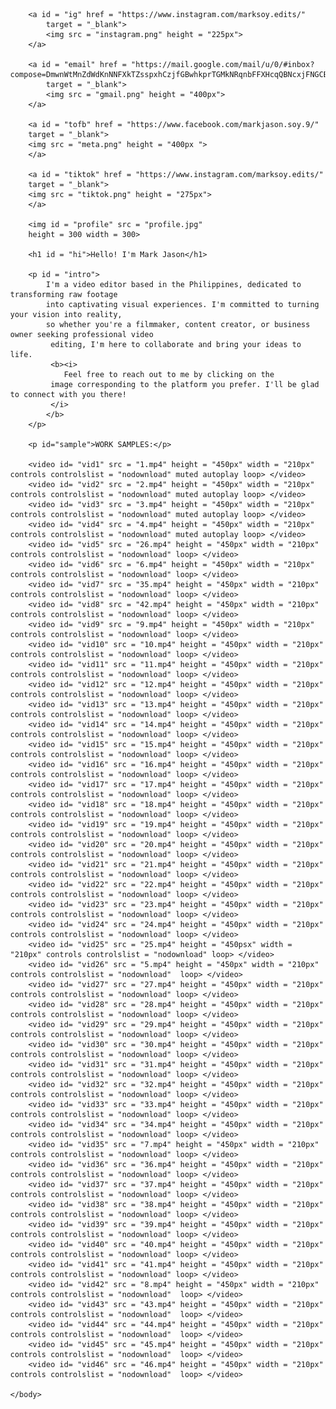 <!DOCTYPE html>
<html>
    <head>
        <meta name="viewport" content="width=device-width, initial-scale=1.0">
        <title>
            marksoy.edits
        </title>
        <style>
            #profile {
                position: absolute;
                top: 10%;
                left: 50%;
                border-radius: 50%;
                box-shadow: 7% 10% 15% gray;
            }
            #hi{
                position: absolute;
                top: 10%;
                right: 185%;
                font-size: 70%;
            }
            #intro{
                position: absolute;
                top:120%;
                right: 50%;
                left: 395%;
                font-size: 27%;
                text-align: justify;
            }
            #sample{
                position: absolute;
                top: 500%;
                right: 50%;
                left: 50%;
                font-size: 30%;
            }
            #vid1{
                position: absolute;
                top:550%;
                left: 50%;
            }
            #vid2{
                position: absolute;
                top:550%;
                left: 370%;
            }
            #vid3{
                position: absolute;
                top:550%;
                left: 700%;
            }
            #vid4{
                position: absolute;
                top:550%;
                left: 1000%;
            }
            #vid5{
                position: absolute;
                top:1000%;
                left: 50%;
            }
            #vid6{
                position: absolute;
                top:1000%;
                left: 370%;
            }
            #vid7{
                position: absolute;
                top:1000%;
                left: 700%;
            }
            #vid8{
                position: absolute;
                top:1000%;
                left: 1000%;
            }
            #vid9{
                position: absolute;
                top:1450%;
                left: 50%;
            }
            #vid10{
                position: absolute;
                top:1450%;
                left: 370%;
            }
            #vid11{
                position: absolute;
                top:1450%;
                left: 700%;
            }
            #vid12{
                position: absolute;
                top:1450%;
                left: 1000%;
            }
            #vid13{
                position: absolute;
                top:1900%;
                left: 50%;
            }
            #vid14{
                position: absolute;
                top:1900%;
                left: 370%;
            }
            #vid15{
                position: absolute;
                top:1900%;
                left: 700%;
            }
            #vid16{
                position: absolute;
                top:1900%;
                left: 1000%;
            }
            #vid17{
                position: absolute;
                top:2350%;
                left: 50%;
            }
            #vid18{
                position: absolute;
                top:2350%;
                left: 370%;
            }
            #vid19{
                position: absolute;
                top:2350%;
                left: 700%;
            }
            #vid20{
                position: absolute;
                top:2350%;
                left: 1000%;
            }
            #vid21{
                position: absolute;
                top:2800%;
                left: 50%;
            }
            #vid22{
                position: absolute;
                top:2800%;
                left: 370%;
            }
            #vid23{
                position: absolute;
                top:2800%;
                left: 700%;
            }
            #vid24{
                position: absolute;
                top:2800%;
                left: 1000%;
            }
            #vid25{
                position: absolute;
                top:3250%;
                left: 50%;
            }
            #vid26{
                position: absolute;
                top:3250%;
                left: 370%;
            }
            #vid27{
                position: absolute;
                top:3250%;
                left: 700%;
            }
            #vid28{
                position: absolute;
                top:3250%;
                left: 1000%;
            }
            #vid29{
                position: absolute;
                top:3700%;
                left: 50%;
            }
            #vid30{
                position: absolute;
                top:3700%;
                left: 370%;
            }
            #vid31{
                position: absolute;
                top:3700%;
                left: 700%;
            }
            #vid32{
                position: absolute;
                top:3700%;
                left: 1000%;
            }
            #vid33{
                position: absolute;
                top:4150%;
                left: 50%;
            }
            #vid34{
                position: absolute;
                top:4150%;
                left: 370%;
            }
            #vid35{
                position: absolute;
                top:4150%;
                left: 700%;
            }
            #vid36{
                position: absolute;
                top:4150%;
                left: 1000%;
            }
            #vid37{
                position: absolute;
                top:4600%;
                left: 50%;
            }
            #vid38{
                position: absolute;
                top:4600%;
                left: 370%;
            }
            #vid39{
                position: absolute;
                top:4600%;
                left: 700%;
            }
            #vid40{
                position: absolute;
                top:4600%;
                left: 1000%;
            }
            #vid41{
                position: absolute;
                top: 5050%;
                left: 50%;
            }
            #vid42{
                position: absolute;
                top:5050%;
                left: 370%;
            }
            #vid43{
                position: absolute;
                top:5050%;
                left: 700%;
            }
            #vid44{
                position: absolute;
                top:5050%;
                left: 1000%;
            }
            #vid45{
                position: absolute;
                top:5500%;
                left: 50%;
            }
            #vid46{
                position: absolute;
                top:5500%;
                left: 370%;
            }
            body{
                margin: 0%;
            }       
            #ig{
                position: absolute;
                top: 360%;
                left: 600%;
                cursor: pointer;
            }
            #tiktok{
                position: absolute;
                top: 335%;
                left: 785%;
            }
            #tofb{
                position: absolute;
                top: 270%;
                left: 350%;
            }
            #email{
                position: absolute;
                top: 270%;
                left: 950%;
            }
            #contact{
                position: absolute;
                top: 500%;
                left: 325%;
            }
        </style>
    </head>
    <body> 

        <a id = "ig" href = "https://www.instagram.com/marksoy.edits/"
            target = "_blank">
            <img src = "instagram.png" height = "225px">
        </a>

        <a id = "email" href = "https://mail.google.com/mail/u/0/#inbox?compose=DmwnWtMnZdWdKnNNFXkTZsspxhCzjfGBwhkprTGMkNRqnbFFXHcqQBNcxjFNGCBFFFzQmGRwzvwQ"
            target = "_blank">
            <img src = "gmail.png" height = "400px">
        </a>

        <a id = "tofb" href = "https://www.facebook.com/markjason.soy.9/"
        target = "_blank">
        <img src = "meta.png" height = "400px ">
        </a>

        <a id = "tiktok" href = "https://www.instagram.com/marksoy.edits/"
        target = "_blank">
        <img src = "tiktok.png" height = "275px">
        </a>

        <img id = "profile" src = "profile.jpg"
        height = 300 width = 300>

        <h1 id = "hi">Hello! I'm Mark Jason</h1>

        <p id = "intro">
            I'm a video editor based in the Philippines, dedicated to transforming raw footage 
            into captivating visual experiences. I'm committed to turning your vision into reality, 
            so whether you're a filmmaker, content creator, or business owner seeking professional video
             editing, I'm here to collaborate and bring your ideas to life.
             <b><i>
                Feel free to reach out to me by clicking on the
             image corresponding to the platform you prefer. I'll be glad to connect with you there!
             </i>
            </b>
        </p>

        <p id="sample">WORK SAMPLES:</p>

        <video id= "vid1" src = "1.mp4" height = "450px" width = "210px" controls controlslist = "nodownload" muted autoplay loop> </video>
        <video id= "vid2" src = "2.mp4" height = "450px" width = "210px" controls controlslist = "nodownload" muted autoplay loop> </video>
        <video id= "vid3" src = "3.mp4" height = "450px" width = "210px" controls controlslist = "nodownload" muted autoplay loop> </video>
        <video id= "vid4" src = "4.mp4" height = "450px" width = "210px" controls controlslist = "nodownload" muted autoplay loop> </video>
        <video id= "vid5" src = "26.mp4" height = "450px" width = "210px" controls controlslist = "nodownload" loop> </video>
        <video id= "vid6" src = "6.mp4" height = "450px" width = "210px" controls controlslist = "nodownload" loop> </video>
        <video id= "vid7" src = "35.mp4" height = "450px" width = "210px" controls controlslist = "nodownload" loop> </video>
        <video id= "vid8" src = "42.mp4" height = "450px" width = "210px" controls controlslist = "nodownload" loop> </video>
        <video id= "vid9" src = "9.mp4" height = "450px" width = "210px" controls controlslist = "nodownload" loop> </video>
        <video id= "vid10" src = "10.mp4" height = "450px" width = "210px" controls controlslist = "nodownload" loop> </video>
        <video id= "vid11" src = "11.mp4" height = "450px" width = "210px" controls controlslist = "nodownload" loop> </video>
        <video id= "vid12" src = "12.mp4" height = "450px" width = "210px" controls controlslist = "nodownload" loop> </video>
        <video id= "vid13" src = "13.mp4" height = "450px" width = "210px" controls controlslist = "nodownload" loop> </video>
        <video id= "vid14" src = "14.mp4" height = "450px" width = "210px" controls controlslist = "nodownload" loop> </video>
        <video id= "vid15" src = "15.mp4" height = "450px" width = "210px" controls controlslist = "nodownload" loop> </video>
        <video id= "vid16" src = "16.mp4" height = "450px" width = "210px" controls controlslist = "nodownload" loop> </video>
        <video id= "vid17" src = "17.mp4" height = "450px" width = "210px" controls controlslist = "nodownload" loop> </video>
        <video id= "vid18" src = "18.mp4" height = "450px" width = "210px" controls controlslist = "nodownload" loop> </video>
        <video id= "vid19" src = "19.mp4" height = "450px" width = "210px" controls controlslist = "nodownload" loop> </video>
        <video id= "vid20" src = "20.mp4" height = "450px" width = "210px" controls controlslist = "nodownload" loop> </video>
        <video id= "vid21" src = "21.mp4" height = "450px" width = "210px" controls controlslist = "nodownload" loop> </video>
        <video id= "vid22" src = "22.mp4" height = "450px" width = "210px" controls controlslist = "nodownload" loop> </video>
        <video id= "vid23" src = "23.mp4" height = "450px" width = "210px" controls controlslist = "nodownload" loop> </video>
        <video id= "vid24" src = "24.mp4" height = "450px" width = "210px" controls controlslist = "nodownload" loop> </video>
        <video id= "vid25" src = "25.mp4" height = "450psx" width = "210px" controls controlslist = "nodownload" loop> </video>
        <video id= "vid26" src = "5.mp4" height = "450px" width = "210px" controls controlslist = "nodownload"  loop> </video>
        <video id= "vid27" src = "27.mp4" height = "450px" width = "210px" controls controlslist = "nodownload" loop> </video>
        <video id= "vid28" src = "28.mp4" height = "450px" width = "210px" controls controlslist = "nodownload" loop> </video>
        <video id= "vid29" src = "29.mp4" height = "450px" width = "210px" controls controlslist = "nodownload" loop> </video>
        <video id= "vid30" src = "30.mp4" height = "450px" width = "210px" controls controlslist = "nodownload" loop> </video>
        <video id= "vid31" src = "31.mp4" height = "450px" width = "210px" controls controlslist = "nodownload" loop> </video>
        <video id= "vid32" src = "32.mp4" height = "450px" width = "210px" controls controlslist = "nodownload" loop> </video>
        <video id= "vid33" src = "33.mp4" height = "450px" width = "210px" controls controlslist = "nodownload" loop> </video>
        <video id= "vid34" src = "34.mp4" height = "450px" width = "210px" controls controlslist = "nodownload" loop> </video>
        <video id= "vid35" src = "7.mp4" height = "450px" width = "210px" controls controlslist = "nodownload" loop> </video>
        <video id= "vid36" src = "36.mp4" height = "450px" width = "210px" controls controlslist = "nodownload" loop> </video>
        <video id= "vid37" src = "37.mp4" height = "450px" width = "210px" controls controlslist = "nodownload" loop> </video>
        <video id= "vid38" src = "38.mp4" height = "450px" width = "210px" controls controlslist = "nodownload" loop> </video>
        <video id= "vid39" src = "39.mp4" height = "450px" width = "210px" controls controlslist = "nodownload" loop> </video>
        <video id= "vid40" src = "40.mp4" height = "450px" width = "210px" controls controlslist = "nodownload" loop> </video>
        <video id= "vid41" src = "41.mp4" height = "450px" width = "210px" controls controlslist = "nodownload" loop> </video>
        <video id= "vid42" src = "8.mp4" height = "450px" width = "210px" controls controlslist = "nodownload"  loop> </video>
        <video id= "vid43" src = "43.mp4" height = "450px" width = "210px" controls controlslist = "nodownload"  loop> </video>
        <video id= "vid44" src = "44.mp4" height = "450px" width = "210px" controls controlslist = "nodownload"  loop> </video>
        <video id= "vid45" src = "45.mp4" height = "450px" width = "210px" controls controlslist = "nodownload"  loop> </video>
        <video id= "vid46" src = "46.mp4" height = "450px" width = "210px" controls controlslist = "nodownload"  loop> </video>
        
    </body>
</html>
